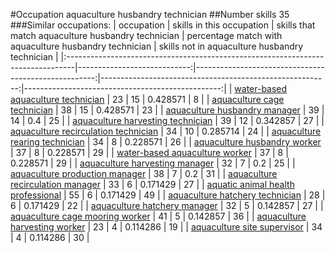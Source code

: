 #Occupation aquaculture husbandry technician
##Number skills 35
###Similar occupations:
| occupation                                                                      |   skills in this occupation |   skills that match aquaculture husbandry technician |   percentage match with aquaculture husbandry technician |   skills not in aquaculture husbandry technician |
|:--------------------------------------------------------------------------------|----------------------------:|-----------------------------------------------------:|---------------------------------------------------------:|-------------------------------------------------:|
| [water-based aquaculture technician](water-based_aquaculture_technician.md)     |                          23 |                                                   15 |                                                 0.428571 |                                                8 |
| [aquaculture cage technician](aquaculture_cage_technician.md)                   |                          38 |                                                   15 |                                                 0.428571 |                                               23 |
| [aquaculture husbandry manager](aquaculture_husbandry_manager.md)               |                          39 |                                                   14 |                                                 0.4      |                                               25 |
| [aquaculture harvesting technician](aquaculture_harvesting_technician.md)       |                          39 |                                                   12 |                                                 0.342857 |                                               27 |
| [aquaculture recirculation technician](aquaculture_recirculation_technician.md) |                          34 |                                                   10 |                                                 0.285714 |                                               24 |
| [aquaculture rearing technician](aquaculture_rearing_technician.md)             |                          34 |                                                    8 |                                                 0.228571 |                                               26 |
| [aquaculture husbandry worker](aquaculture_husbandry_worker.md)                 |                          37 |                                                    8 |                                                 0.228571 |                                               29 |
| [water-based aquaculture worker](water-based_aquaculture_worker.md)             |                          37 |                                                    8 |                                                 0.228571 |                                               29 |
| [aquaculture harvesting manager](aquaculture_harvesting_manager.md)             |                          32 |                                                    7 |                                                 0.2      |                                               25 |
| [aquaculture production manager](aquaculture_production_manager.md)             |                          38 |                                                    7 |                                                 0.2      |                                               31 |
| [aquaculture recirculation manager](aquaculture_recirculation_manager.md)       |                          33 |                                                    6 |                                                 0.171429 |                                               27 |
| [aquatic animal health professional](aquatic_animal_health_professional.md)     |                          55 |                                                    6 |                                                 0.171429 |                                               49 |
| [aquaculture hatchery technician](aquaculture_hatchery_technician.md)           |                          28 |                                                    6 |                                                 0.171429 |                                               22 |
| [aquaculture hatchery manager](aquaculture_hatchery_manager.md)                 |                          32 |                                                    5 |                                                 0.142857 |                                               27 |
| [aquaculture cage mooring worker](aquaculture_cage_mooring_worker.md)           |                          41 |                                                    5 |                                                 0.142857 |                                               36 |
| [aquaculture harvesting worker](aquaculture_harvesting_worker.md)               |                          23 |                                                    4 |                                                 0.114286 |                                               19 |
| [aquaculture site supervisor](aquaculture_site_supervisor.md)                   |                          34 |                                                    4 |                                                 0.114286 |                                               30 |
